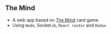 ## The Mind

- A web app based on [The Mind](https://boardgamegeek.com/boardgame/244992/mind) card game.
- Using `Node`, Socket.io, `React router` and `Redux`
